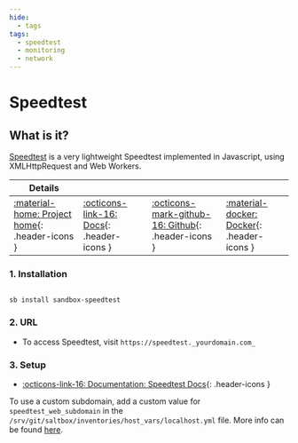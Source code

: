 ```yaml
---
hide:
  - tags
tags:
  - speedtest
  - monitoring
  - network
---
```


# Speedtest

## What is it?

[Speedtest](https://github.com/librespeed/speedtest)  is a very lightweight Speedtest implemented in Javascript, using XMLHttpRequest and Web Workers.

| Details     |             |             |             |
|-------------|-------------|-------------|-------------|
| [:material-home: Project home](https://github.com/librespeed/speedtest){: .header-icons } | [:octicons-link-16: Docs](https://github.com/librespeed/speedtest){: .header-icons } | [:octicons-mark-github-16: Github](https://github.com/librespeed/speedtest){: .header-icons } | [:material-docker: Docker](https://hub.docker.com/r/linuxserver/librespeed){: .header-icons }|

### 1. Installation

``` shell

sb install sandbox-speedtest

```

### 2. URL

- To access Speedtest, visit `https://speedtest._yourdomain.com_`

### 3. Setup

- [:octicons-link-16: Documentation: Speedtest Docs](https://github.com/librespeed/speedtest){: .header-icons }

To use a custom subdomain, add a custom value for `speedtest_web_subdomain` in the `/srv/git/saltbox/inventories/host_vars/localhost.yml` file. More info can be found [here](../../saltbox/inventory/index.md).
